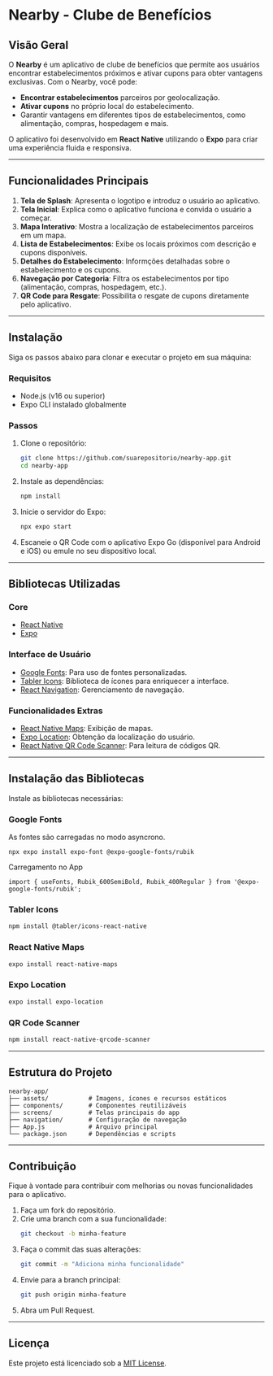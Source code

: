 # Nearby - Clube de Benefícios

## Visão Geral

O **Nearby** é um aplicativo de clube de benefícios que permite aos usuários encontrar estabelecimentos próximos e ativar cupons para obter vantagens exclusivas. Com o Nearby, você pode:

- **Encontrar estabelecimentos** parceiros por geolocalização.
- **Ativar cupons** no próprio local do estabelecimento.
- Garantir vantagens em diferentes tipos de estabelecimentos, como alimentação, compras, hospedagem e mais.

O aplicativo foi desenvolvido em **React Native** utilizando o **Expo** para criar uma experiência fluida e responsiva.

---

## Funcionalidades Principais

1. **Tela de Splash**: Apresenta o logotipo e introduz o usuário ao aplicativo.
2. **Tela Inicial**: Explica como o aplicativo funciona e convida o usuário a começar.
3. **Mapa Interativo**: Mostra a localização de estabelecimentos parceiros em um mapa.
4. **Lista de Estabelecimentos**: Exibe os locais próximos com descrição e cupons disponíveis.
5. **Detalhes do Estabelecimento**: Informções detalhadas sobre o estabelecimento e os cupons.
6. **Navegação por Categoria**: Filtra os estabelecimentos por tipo (alimentação, compras, hospedagem, etc.).
7. **QR Code para Resgate**: Possibilita o resgate de cupons diretamente pelo aplicativo.

---

## Instalação

Siga os passos abaixo para clonar e executar o projeto em sua máquina:

### Requisitos

- Node.js (v16 ou superior)
- Expo CLI instalado globalmente

### Passos

1. Clone o repositório:

   ```bash
   git clone https://github.com/suarepositorio/nearby-app.git
   cd nearby-app
   ```

2. Instale as dependências:

   ```bash
   npm install
   ```

3. Inicie o servidor do Expo:

   ```bash
   npx expo start
   ```

4. Escaneie o QR Code com o aplicativo Expo Go (disponível para Android e iOS) ou emule no seu dispositivo local.

---

## Bibliotecas Utilizadas

### Core

- [React Native](https://reactnative.dev/)
- [Expo](https://expo.dev/)

### Interface de Usuário

- [Google Fonts](https://github.com/expo/google-fonts): Para uso de fontes personalizadas.
- [Tabler Icons](https://tabler-icons.io/): Biblioteca de ícones para enriquecer a interface.
- [React Navigation](https://reactnavigation.org/): Gerenciamento de navegação.

### Funcionalidades Extras

- [React Native Maps](https://github.com/react-native-maps/react-native-maps): Exibição de mapas.
- [Expo Location](https://docs.expo.dev/versions/latest/sdk/location/): Obtenção da localização do usuário.
- [React Native QR Code Scanner](https://github.com/moaazsidat/react-native-qrcode-scanner): Para leitura de códigos QR.

---

## Instalação das Bibliotecas

Instale as bibliotecas necessárias:

### Google Fonts

As fontes são carregadas no modo asyncrono.

```shell
npx expo install expo-font @expo-google-fonts/rubik
```

Carregamento no App

```tsx
import { useFonts, Rubik_600SemiBold, Rubik_400Regular } from '@expo-google-fonts/rubik';
```

### Tabler Icons

```bash
npm install @tabler/icons-react-native
```

### React Native Maps

```bash
expo install react-native-maps
```

### Expo Location

```bash
expo install expo-location
```

### QR Code Scanner

```bash
npm install react-native-qrcode-scanner
```

---

## Estrutura do Projeto

```
nearby-app/
├── assets/           # Imagens, ícones e recursos estáticos
├── components/       # Componentes reutilizáveis
├── screens/          # Telas principais do app
├── navigation/       # Configuração de navegação
├── App.js            # Arquivo principal
└── package.json      # Dependências e scripts
```

---

## Contribuição

Fique à vontade para contribuir com melhorias ou novas funcionalidades para o aplicativo.

1. Faça um fork do repositório.
2. Crie uma branch com a sua funcionalidade:
   ```bash
   git checkout -b minha-feature
   ```
3. Faça o commit das suas alterações:
   ```bash
   git commit -m "Adiciona minha funcionalidade"
   ```
4. Envie para a branch principal:
   ```bash
   git push origin minha-feature
   ```
5. Abra um Pull Request.

---

## Licença

Este projeto está licenciado sob a [MIT License](LICENSE).
